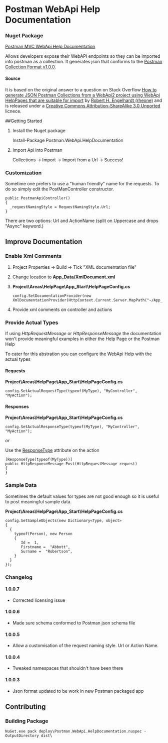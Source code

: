Postman WebApi Help Documentation
================================

### Nuget Package
[Postman MVC WebApi Help Documentation](https://www.nuget.org/packages/Postman.WebApi.HelpDocumentation)

Allows developers expose their WebAPI endpoints so they can be imported into postman as a collection.
It generates json that conforms to the [Postman Collection Format v1.0.0](https://schema.getpostman.com/json/collection/latest/docs/index.html).

#### Source
It is based on the original answer to a question on Stack Overflow
[How to generate JSON Postman Collections from a WebApi2 project using WebApi HelpPages that are suitable for import](http://stackoverflow.com/questions/23158379/how-to-generate-json-postman-collections-from-a-webapi2-project-using-webapi-hel) by [Robert H. Engelhardt (rheone)](http://stackoverflow.com/users/1090923/rheone) and is released under a [Creative Commons Attribution-ShareAlike 3.0 Unported](https://creativecommons.org/licenses/by-sa/3.0/) licnece.

##Getting Started

1) Install the Nuget package

    Install-Package Postman.WebApi.HelpDocumentation

2) Import Api into Postman

    Collections -> Import -> Import from a Url -> Success!

### Customization

Sometime one prefers to use a "human friendly" name for the requests.
To do so simply edit the PostManController constructor.

    public PostmanApiController()
    {
      _requestNamingStyle = RequestNamingStyle.Url;
    }

There are two options:
Url and ActionName (split on Uppercase and drops "Async" keyword.)

## Improve Documentation
### Enable Xml Comments
1.  Project Properties -> Build -> Tick "XML documentation file"
2.  Change location to **App_Data/XmlDocument.xml**
3.  **Project\Areas\HelpPage\App_Start\HelpPageConfig.cs**

    	config.SetDocumentationProvider(new XmlDocumentationProvider(HttpContext.Current.Server.MapPath("~/App_Data/XmlDocument.xml")));

5. Provide xml comments on controller and actions

### Provide Actual Types
If using *HttpRequestMessage* or *HttpResponseMessage* the documentation won't provide meaningful examples in either the Help Page or the Postman Help

To cater for this abstration you can configure the WebApi Help with the actual types

#### Requests
**Project\Areas\HelpPage\App_Start\HelpPageConfig.cs**

    config.SetActualRequestType(typeof(MyType), "MyController", "MyAction");

#### Responses
**Project\Areas\HelpPage\App_Start\HelpPageConfig.cs**

    config.SetActualResponseType(typeof(MyType), "MyController", "MyAction");

*or*

Use the [ResponseType](http://msdn.microsoft.com/en-us/library/system.web.http.description.responsetypeattribute(v=vs.118).aspx) attribute on the action

    [ResponseType(typeof(MyType))]
    public HttpResponseMessage Post(HttpRequestMessage request)
    {
    }

### Sample Data
Sometimes the default values for types are not good enough so it is useful to post meaningful sample data.

**Project\Areas\HelpPage\App_Start\HelpPageConfig.cs**

    config.SetSampleObjects(new Dictionary<Type, object>
    {
      {
        typeof(Person), new Person
        {
           Id =  1,
           Firstname =  "Abbott",
           Surname =  "Robertson",
        }
      }
    });



### Changelog ###
#### 1.0.0.7 ####
- Corrected licensing issue

#### 1.0.0.6 ####
- Made sure schema conformed to Postman json schema file

#### 1.0.0.5 ####
- Allow a customisation of the request naming style. Url or Action Name.

#### 1.0.0.4 ####
- Tweaked namespaces that shouldn't have been there

#### 1.0.0.3 ####
- Json format updated to be work in new Postman packaged app

## Contributing ##
### Building Package ###

    NuGet.exe pack deploy\Postman.WebApi.HelpDocumentation.nuspec -OutputDirectory dist\